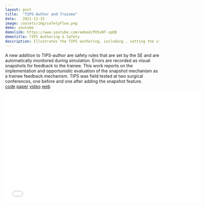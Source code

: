 ```yaml
---
layout: post
title:  "TIPS-Author and Trainee"
date:   2021-12-15
image: /assets/img/safetyFlow.png
demo: youtube
demolink: https://www.youtube.com/embed/POSvNf-spQ8
demotitle: TIPS Authoring & Safety
description: Illustrates the TIPS authoring, including , setting the view in webGL,  and interactive surgical error checking with visual summary.
---
```

<p class="intro"><span class="dropcap">A</span> new addition to TIPS-author are safety rules that are set by the SE and are automatically monitored during simulation. Errors are recorded as visual snapshots for feedback to the trainee. This work
reports on the implementation and opportunistic evaluation of the snapshot mechanism as a trainee feedback mechanism. TIPS was field tested
at two surgical conferences, one before and one after adding the snapshot feature. <br />
  <a href="https://bitbucket.org/surflab/tips-author_git/src/master/">code</a>
	<a href="https://arxiv.org/pdf/2111.02523.pdf">paper</a> 
	<a href="https://www.youtube.com/embed/POSvNf-spQ8">video</a> 
	<a href="http://tips-author.appspot.com/#/procedures/">web</a> </p>

<p align="center">
	<iframe width="640" height="360" src="{{page.demolink}}" title="{{page.title}}" frameborder="0" allow="accelerometer; autoplay; clipboard-write; encrypted-media; gyroscope; picture-in-picture" allowfullscreen></iframe>
</p>
